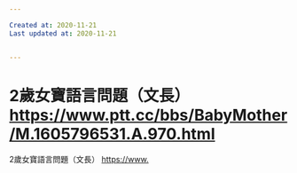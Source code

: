 ```yaml
---

Created at: 2020-11-21
Last updated at: 2020-11-21


---
```


# 2歲女寶語言問題（文長）https://www.ptt.cc/bbs/BabyMother/M.1605796531.A.970.html


2歲女寶語言問題（文長）
<https://>[www.](http://www.ptt.cc/bbs/BabyMother/M.1605796531.A.970.html)

